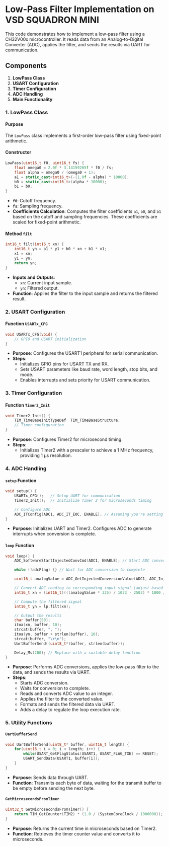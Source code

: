 


# Low-Pass Filter Implementation on VSD SQUADRON MINI

This code demonstrates how to implement a low-pass filter using a CH32V00x microcontroller. It reads data from an Analog-to-Digital Converter (ADC), applies the filter, and sends the results via UART for communication.

## Components

1. **LowPass Class**
2. **USART Configuration**
3. **Timer Configuration**
4. **ADC Handling**
5. **Main Functionality**

### 1. LowPass Class

#### Purpose

The `LowPass` class implements a first-order low-pass filter using fixed-point arithmetic.

#### Constructor

```cpp
LowPass(uint16_t f0, uint16_t fs) {
    float omega0 = 2.0f * 3.14159265f * f0 / fs;
    float alpha = omega0 / (omega0 + 1);
    a1 = static_cast<int16_t>(-(1.0f - alpha) * 10000);
    b0 = static_cast<int16_t>(alpha * 10000);
    b1 = b0;
}
```

- **`f0`**: Cutoff frequency.
- **`fs`**: Sampling frequency.
- **Coefficients Calculation**: Computes the filter coefficients `a1`, `b0`, and `b1` based on the cutoff and sampling frequencies. These coefficients are scaled for fixed-point arithmetic.

#### Method `filt`

```cpp
int16_t filt(int16_t xn) {
    int16_t yn = a1 * y1 + b0 * xn + b1 * x1;
    x1 = xn;
    y1 = yn;
    return yn;
}
```

- **Inputs and Outputs**:
  - `xn`: Current input sample.
  - `yn`: Filtered output.
- **Function**: Applies the filter to the input sample and returns the filtered result.

### 2. USART Configuration

#### Function `USARTx_CFG`

```cpp
void USARTx_CFG(void) {
    // GPIO and USART initialization
}
```

- **Purpose**: Configures the USART1 peripheral for serial communication.
- **Steps**:
  - Initializes GPIO pins for USART TX and RX.
  - Sets USART parameters like baud rate, word length, stop bits, and mode.
  - Enables interrupts and sets priority for USART communication.

### 3. Timer Configuration

#### Function `Timer2_Init`

```cpp
void Timer2_Init() {
    TIM_TimeBaseInitTypeDef  TIM_TimeBaseStructure;
    // Timer configuration
}
```

- **Purpose**: Configures Timer2 for microsecond timing.
- **Steps**:
  - Initializes Timer2 with a prescaler to achieve a 1 MHz frequency, providing 1 µs resolution.

### 4. ADC Handling

#### `setup` Function

```cpp
void setup() {
    USARTx_CFG();   // Setup UART for communication
    Timer2_Init();  // Initialize Timer 2 for microseconds timing

    // Configure ADC
    ADC_ITConfig(ADC1, ADC_IT_EOC, ENABLE); // Assuming you're setting up the ADC
}
```

- **Purpose**: Initializes UART and Timer2. Configures ADC to generate interrupts when conversion is complete.

#### `loop` Function

```cpp
void loop() {
    ADC_SoftwareStartInjectedConvCmd(ADC1, ENABLE); // Start ADC conversion

    while (!adcFlag) {} // Wait for ADC conversion to complete

    uint16_t analogValue = ADC_GetInjectedConversionValue(ADC1, ADC_InjectedChannel_1);

    // Convert ADC reading to corresponding input signal (adjust based on your circuit)
    int16_t xn = (int16_t)(((analogValue * 325) / 1023 - 2503) * 1000 / 185);

    // Compute the filtered signal
    int16_t yn = lp.filt(xn);

    // Output the results
    char buffer[50];
    itoa(xn, buffer, 10);
    strcat(buffer, ", ");
    itoa(yn, buffer + strlen(buffer), 10);
    strcat(buffer, "\r\n");
    UartBufferSend((uint8_t*)buffer, strlen(buffer));

    Delay_Ms(200); // Replace with a suitable delay function
}
```

- **Purpose**: Performs ADC conversions, applies the low-pass filter to the data, and sends the results via UART.
- **Steps**:
  - Starts ADC conversion.
  - Waits for conversion to complete.
  - Reads and converts ADC value to an integer.
  - Applies the filter to the converted value.
  - Formats and sends the filtered data via UART.
  - Adds a delay to regulate the loop execution rate.

### 5. Utility Functions

#### `UartBufferSend`

```cpp
void UartBufferSend(uint8_t* buffer, uint16_t length) {
    for(uint16_t i = 0; i < length; i++) {
        while(USART_GetFlagStatus(USART1, USART_FLAG_TXE) == RESET);
        USART_SendData(USART1, buffer[i]);
    }
}
```

- **Purpose**: Sends data through UART.
- **Function**: Transmits each byte of data, waiting for the transmit buffer to be empty before sending the next byte.

#### `GetMicrosecondsFromTimer`

```cpp
uint32_t GetMicrosecondsFromTimer() {
    return TIM_GetCounter(TIM2) * (1.0 / (SystemCoreClock / 1000000));
}
```

- **Purpose**: Returns the current time in microseconds based on Timer2.
- **Function**: Retrieves the timer counter value and converts it to microseconds.



